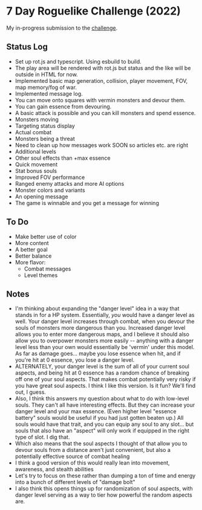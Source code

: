 # 7 Day Roguelike Challenge (2022)

My in-progress submission to the [challenge](https://itch.io/jam/7drl-challenge-2022).

## Status Log

- Set up rot.js and typescript. Using esbuild to build.
- The play area will be rendered with rot.js but status and the like will be outside in HTML for now.
- Implemented basic map generation, collision, player movement, FOV, map memory/fog of war.
- Implemented message log.
- You can move onto squares with vermin monsters and devour them.
- You can gain essence from devouring.
- A basic attack is possible and you can kill monsters and spend essence.
- Monsters moving
- Targeting status display
- Actual combat
- Monsters being a threat
- Need to clean up how messages work SOON so articles etc. are right
- Additional levels
- Other soul effects than +max essence
- Quick movement
- Stat bonus souls
- Improved FOV performance
- Ranged enemy attacks and more AI options
- Monster colors and variants
- An opening message
- The game is winnable and you get a message for winning

## To Do

- Make better use of color
- More content
- A better goal
- Better balance
- More flavor:
  - Combat messages
  - Level themes

## Notes

- I'm thinking about expanding the "danger level" idea in a way that stands in for a HP system. Essentially, _you_ would have a danger level as well. Your danger level increases through combat, when you devour the souls of monsters more dangerous than you. Increased danger level allows you to enter more dangerous maps, and I believe it should also allow you to overpower monsters more easily -- anything with a danger level less than your own would essentially be 'vermin' under this model. As far as damage goes... maybe you lose essence when hit, and if you're hit at 0 essence, you lose a danger level.
- ALTERNATELY, your danger level is the sum of all of your current soul aspects, and being hit at 0 essence has a random chance of breaking off one of your soul aspects. That makes combat potentially very risky if you have great soul aspects. I think I like this version. Is it fun? We'll find out, I guess.
- Also, I think this answers my question about what to do with low-level souls. They can't all have interesting effects. But they can increase your danger level and your max essence. (Even higher level "essence battery" souls would be useful if you had just gotten beaten up.) All souls would have that trait, and you can equip any soul to any slot... but souls that also have an "aspect" will only work if equipped in the right type of slot. I dig that.
- Which also means that the soul aspects I thought of that allow you to devour souls from a distance aren't just convenient, but also a potentially effective source of combat healing
- I think a good version of this would really lean into movement, awareness, and stealth abilities
- Let's try to focus on these rather than dumping a ton of time and energy into a bunch of different levels of "damage bolt"
- I also think this opens things up for randomization of soul aspects, with danger level serving as a way to tier how powerful the random aspects are.
